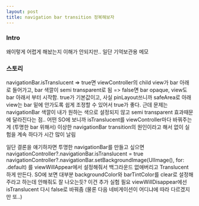 ```yaml
---
layout: post
title: navigation bar transition 정복해보자
---
```

### Intro
왜이렇게 어렵게 해놨는지 이해가 안되지만.. 일단 기억보관용 메모

### 스토리
navigationBar.isTranslucent => true면 viewController의 child view가 bar 아래로 들어가고, bar 색깔이 semi transparent로 됨
=> false면 bar opaque, view도 bar 아래서 부터 시작함. 
true가 기본값이고, 사실 pinLayout쓰니까 safeArea로 아래 view는 bar 밑에 안가도록 쉽게 조정할 수 있어서 true가 좋다. 근데 문제는 navigationBar 색깔이 내가 원하는 색으로 설정되지 않고 semi transparent 효과때문에 달라진다는 점..
어떤 SO에 보니까 isTranslucent를 viewController마다 바꿔주는게 (투명한 bar 위해서) 이상한 navigationBar transition의 원인이라고 해서 없이 실험을 계속 하다가 시간 많이 날림

일단 결론을 얘기하자면 투명한 navigationBar를 만들고 싶으면 
navigationController?.navigationBar.isTranslucent = true
navigationController?.navigationBar.setBackgroundImage(UIImage(), for: .default) 를 viewWillAppear에서 설정해줘서 백그라운드 없애버리고 Translucent 하게 만든다.
SO에 보면 대부분 backgroundColor와 barTintColor를 clear로 설정해주라고 하는데 안해줘도 잘 나오는듯? 이건 추가 실험 필요
viewWillDisappear에선 isTranslucent 다시 false로 바꿔줌 (물론 다음 네비게이션이 어디냐에 따라 다르겠지만 또..)
